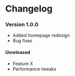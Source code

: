 # Changelog

### Version 1.0.0

- Added homepage redesign
- Bug fixes

#### Unreleased

- Feature X
- Performance tweaks
